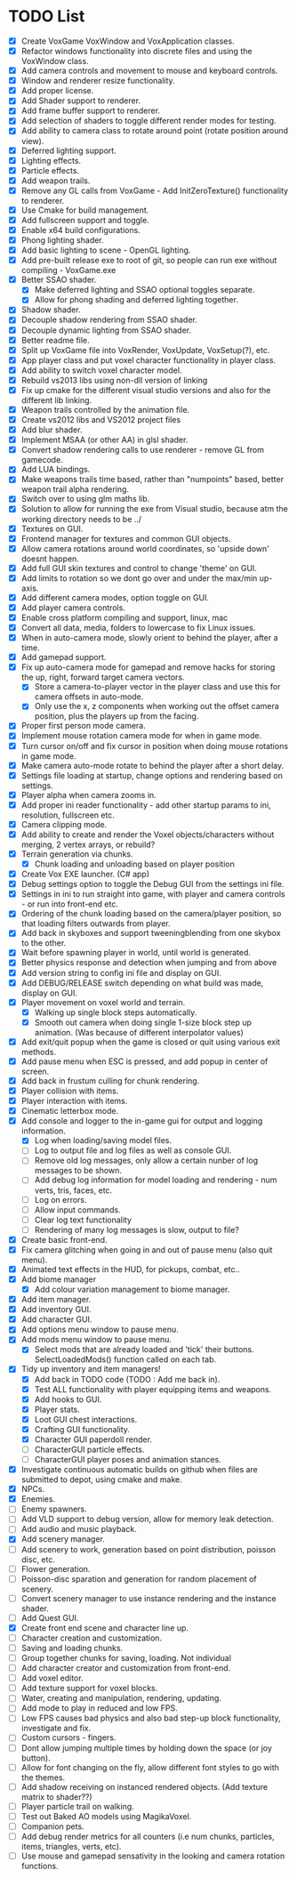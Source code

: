 # TODO List

- [x] Create VoxGame VoxWindow and VoxApplication classes.
- [x] Refactor windows functionality into discrete files and using the VoxWindow class.
- [x] Add camera controls and movement to mouse and keyboard controls.
- [x] Window and renderer resize functionality.
- [x] Add proper license.
- [x] Add Shader support to renderer.
- [x] Add frame buffer support to renderer.
- [x] Add selection of shaders to toggle different render modes for testing.
- [x] Add ability to camera class to rotate around point (rotate position around view).
- [x] Deferred lighting support.
- [x] Lighting effects.
- [x] Particle effects.
- [x] Add weapon trails.
- [x] Remove any GL calls from VoxGame - Add InitZeroTexture() functionality to renderer.
- [x] Use Cmake for build management.
- [x] Add fullscreen support and toggle.
- [x] Enable x64 build configurations.
- [x] Phong lighting shader.
- [x] Add basic lighting to scene - OpenGL lighting.
- [x] Add pre-built release exe to root of git, so people can run exe without compiling - VoxGame.exe
- [x] Better SSAO shader.
  - [x] Make deferred lighting and SSAO optional toggles separate.
  - [x] Allow for phong shading and deferred lighting together.
- [x] Shadow shader.
- [x] Decouple shadow rendering from SSAO shader.
- [x] Decouple dynamic lighting from SSAO shader.
- [x] Better readme file.
- [x] Split up VoxGame file into VoxRender, VoxUpdate, VoxSetup(?), etc.
- [x] App player class and put voxel character functionality in player class.
- [x] Add ability to switch voxel character model.
- [x] Rebuild vs2013 libs using non-dll version of linking
- [x] Fix up cmake for the different visual studio versions and also for the different lib linking.
- [x] Weapon trails controlled by the animation file.
- [x] Create vs2012 libs and VS2012 project files
- [x] Add blur shader.
- [x] Implement MSAA (or other AA) in glsl shader.
- [x] Convert shadow rendering calls to use renderer - remove GL from gamecode.
- [x] Add LUA bindings.
- [x] Make weapons trails time based, rather than "numpoints" based, better weapon trail alpha rendering.
- [x] Switch over to using glm maths lib.
- [x] Solution to allow for running the exe from Visual studio, because atm the working directory needs to be ../
- [x] Textures on GUI.
- [x] Frontend manager for textures and common GUI objects.
- [x] Allow camera rotations around world coordinates, so 'upside down' doesnt happen.
- [x] Add full GUI skin textures and control to change 'theme' on GUI.
- [x] Add limits to rotation so we dont go over and under the max/min up-axis.
- [x] Add different camera modes, option toggle on GUI.
- [x] Add player camera controls.
- [x] Enable cross platform compiling and support, linux, mac
- [x] Convert all data, media, folders to lowercase to fix Linux issues.
- [x] When in auto-camera mode, slowly orient to behind the player, after a time.
- [x] Add gamepad support.
- [x] Fix up auto-camera mode for gamepad and remove hacks for storing the up, right, forward target camera vectors.
  - [x] Store a camera-to-player vector in the player class and use this for camera offsets in auto-mode.
  - [x] Only use the x, z components when working out the offset camera position, plus the players up from the facing.
- [x] Proper first person mode camera.
- [x] Implement mouse rotation camera mode for when in game mode.
- [x] Turn cursor on/off and fix cursor in position when doing mouse rotations in game mode.
- [x] Make camera auto-mode rotate to behind the player after a short delay.
- [x] Settings file loading at startup, change options and rendering based on settings.
- [x] Player alpha when camera zooms in.
- [x] Add proper ini reader functionality - add other startup params to ini, resolution, fullscreen etc.
- [x] Camera clipping mode.
- [x] Add ability to create and render the Voxel objects/characters without merging, 2 vertex arrays, or rebuild?
- [x] Terrain generation via chunks.
  - [x] Chunk loading and unloading based on player position
- [x] Create Vox EXE launcher. (C# app)
- [x] Debug settings option to toggle the Debug GUI from the settings ini file.
- [x] Settings in ini to run straight into game, with player and camera controls - or run into front-end etc.
- [x] Ordering of the chunk loading based on the camera/player position, so that loading filters outwards from player.
- [x] Add back in skyboxes and support tweeningblending from one skybox to the other.
- [x] Wait before spawning player in world, until world is generated.
- [x] Better physics response and detection when jumping and from above
- [x] Add version string to config ini file and display on GUI.
- [x] Add DEBUG/RELEASE switch depending on what build was made, display on GUI.
- [x] Player movement on voxel world and terrain.
  - [x] Walking up single block steps automatically.
  - [x] Smooth out camera when doing single 1-size block step up animation. (Was because of different interpolator values) 
- [x] Add exit/quit popup when the game is closed or quit using various exit methods.
- [x] Add pause menu when ESC is pressed, and add popup in center of screen.
- [x] Add back in frustum culling for chunk rendering.
- [x] Player collision with items.
- [x] Player interaction with items.
- [x] Cinematic letterbox mode.
- [x] Add console and logger to the in-game gui for output and logging information.
  - [x] Log when loading/saving model files.
  - [ ]  Log to output file and log files as well as console GUI.
  - [ ]  Remove old log messages, only allow a certain nunber of log messages to be shown.
  - [ ]  Add debug log information for model loading and rendering - num verts, tris, faces, etc.
  - [ ]  Log on errors.
  - [ ]  Allow input commands.
  - [ ]  Clear log text functionality
  - [ ]  Rendering of many log messages is slow, output to file?
- [x] Create basic front-end.
- [x] Fix camera glitching when going in and out of pause menu (also quit menu).
- [x] Animated text effects in the HUD, for pickups, combat, etc..
- [x] Add biome manager
  - [x] Add colour variation management to biome manager.
- [x] Add item manager.
- [x] Add inventory GUI.
- [x] Add character GUI.
- [x] Add options menu window to pause menu.
- [x] Add mods menu window to pause menu.
  - [x]  Select mods that are already loaded and 'tick' their buttons. SelectLoadedMods() function called on each tab.
- [x] Tidy up inventory and item managers!
  - [x] Add back in TODO code (TODO : Add me back in).
  - [x] Test ALL functionality with player equipping items and weapons.
  - [x] Add hooks to GUI.
  - [x] Player stats.
  - [x] Loot GUI chest interactions.
  - [x] Crafting GUI functionality.
  - [x] Character GUI paperdoll render.
  - [ ]  CharacterGUI particle effects.
  - [ ]  CharacterGUI player poses and animation stances.
- [x]  Investigate continuous automatic builds on github when files are submitted to depot, using cmake and make.
- [x]  NPCs.
- [x]  Enemies.
  - [ ]  Enemy spawners.
- [ ]  Add VLD support to debug version, allow for memory leak detection.
- [ ]  Add audio and music playback.
- [x]  Add scenery manager.
  - [ ]  Add scenery to work, generation based on point distribution, poisson disc, etc.
  - [ ]  Flower generation.
  - [ ]  Poisson-disc sparation and generation for random placement of scenery.
  - [ ]  Convert scenery manager to use instance rendering and the instance shader.
- [ ]  Add Quest GUI.
- [x]  Create front end scene and character line up.
- [ ]  Character creation and customization.
- [ ]  Saving and loading chunks.
  - [ ]  Group together chunks for saving, loading. Not individual
- [ ]  Add character creator and customization from front-end.
- [ ]  Add voxel editor.
- [ ]  Add texture support for voxel blocks.
- [ ]  Water, creating and manipulation, rendering, updating.
- [ ]  Add mode to play in reduced and low FPS.
  - [ ]  Low FPS causes bad physics and also bad step-up block functionality, investigate and fix.
- [ ]  Custom cursors - fingers.
- [ ]  Dont allow jumping multiple times by holding down the space (or joy button).
- [ ]  Allow for font changing on the fly, allow different font styles to go with the themes.
- [ ]  Add shadow receiving on instanced rendered objects. (Add texture matrix to shader??)
- [ ]  Player particle trail on walking.
- [ ]  Test out Baked AO models using MagikaVoxel.
- [ ]  Companion pets.
- [ ]  Add debug render metrics for all counters (i.e num chunks, particles, items, triangles, verts, etc).
- [ ]  Use mouse and gamepad sensativity in the looking and camera rotation functions.